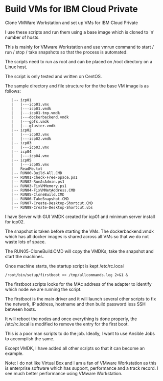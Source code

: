 # Build VMs for IBM Cloud Private
Clone VMWare Workstation and set up VMs for IBM Cloud Private

I use these scripts and run them using a base image which is cloned to 'n' number of hosts.

This is mainly for VMware Workstation and use vmrun command to start / run / stop / take snapshots so that the
process is automated.

The scripts need to run as root and can be placed on /root directory on a Linux host.

The script is only tested and written on CentOS.

The sample directory and file structure for the the base VM image is as follows:

```
   |-- icp01
   |   |---icp01.vmx
   |   |---icp01.vmdk
   |   |---icp01-tmp.vmdk
   |   |---dockerbackend.vmdk
   |   |---gpfs.vmdk
   |   |---gluster.vmdk
   |-- icp02
   |   |---icp02.vmx
   |   |---icp02.vmdk
   |-- icp03
   |   |---icp03.vmx
   |-- icp04
   |   |---icp04.vmx
   |-- icp05
   |   |---icp05.vmx   
   |   ReadMe.txt
   |-- RUN00-Build-All.CMD
   |-- RUN01-Check-Free-Space.ps1
   |-- RUN02-RunAsAdmin.ps1
   |-- RUN03-FixVMMemory.ps1
   |-- RUN04-FixVMNetAddress.CMD
   |-- RUN05-CloneBuild.CMD
   |-- RUN06-TakeSnapshot.CMD
   |-- RUN07-Create-Desktop-Shortcut.CMD
   |-- RUN08-Create-Desktop-Shortcut.vbs
```

I have Server with GUI VMDK created for icp01 and minimum server install for icp02.

The snapshot is taken before starting the VMs. The dockerbackend.vmdk which has
all docker images is shared across all VMs so that we do not waste lots of space.

The RUN05-CloneBuild.CMD will copy the VMDKs, take the snapshot and start the machines.

Once machine starts, the startup script is kept /etc/rc.local

```
/root/bin/setup/firstboot >> /tmp/allcommands.log 2>&1 &
```

The firstboot scripts looks for the MAc address of the adapter to identify which
node we are running the script.

The firstboot is the main driver and it will launch several other scripts to
fix the network, IP address, hostname and then build password less SSH between hosts.

It will reboot the nodes and once everything is done properly, the /etc/rc.local is modified
to remove the entry for the first boot.

This is a poor man scripts to do the job. Ideally, I want to use Ansible Jobs to
accomplish the same.

Except VMDK, I have added all other scripts so that it can become an example.

Note: I do not like Virtual Box and I am a fan of VMware Workstation as this is
enterprise software which has support, performance and a track record. I see much
better performance using VMware Workstation.
